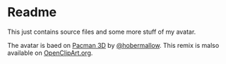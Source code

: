 # Readme

This just contains source files and some more stuff of my avatar.

The avatar is baed on [Pacman 3D](https://openclipart.org/detail/176294/pacman-3d-by-hobermallow-176294) by [@hobermallow](https://openclipart.org/user-detail/hobermallow).
This remix is malso available on [OpenClipArt.org](https://openclipart.org/detail/288817/green-pacman-eating-orange-balls-rugks-avatar).

